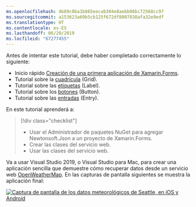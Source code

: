 ```yaml
---
ms.openlocfilehash: 4b89c0ba1b865eecab304e8aebb06bc72568cc97
ms.sourcegitcommit: a153623a69b5cb125f672df8007838afa32e9edf
ms.translationtype: HT
ms.contentlocale: es-ES
ms.lasthandoff: 06/20/2019
ms.locfileid: "67277455"
---
```

Antes de intentar este tutorial, debe haber completado correctamente lo siguiente:

- Inicio rápido [Creación de una primera aplicación de Xamarin.Forms](~/get-started/first-app/index.md).
- Tutorial sobre la [cuadrícula](~/get-started/tutorials/grid/index.yml) (Grid).
- Tutorial sobre las [etiquetas](~/get-started/tutorials/label/index.yml) (Label).
- Tutorial sobre los [botones](~/get-started/tutorials/button/index.yml) (Button).
- Tutorial sobre las [entradas](~/get-started/tutorials/entry/index.yml) (Entry).

En este tutorial aprenderá a:

> [!div class="checklist"]
> - Usar el Administrador de paquetes NuGet para agregar Newtonsoft.Json a un proyecto de Xamarin.Forms.
> - Crear las clases del servicio web.
> - Usar las clases del servicio web.

Va a usar Visual Studio 2019, o Visual Studio para Mac, para crear una aplicación sencilla que demuestre cómo recuperar datos desde un servicio web [OpenWeatherMap](https://openweathermap.org/). En las capturas de pantalla siguientes se muestra la aplicación final:

[![Captura de pantalla de los datos meteorológicos de Seattle, en iOS y Android](../images/consume-web-service.png "Datos meteorológicos de Seattle")](../images/consume-web-service-large.png#lightbox "Datos meteorológicos de Seattle")
